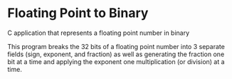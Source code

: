 # Floating Point to Binary
C application that represents a floating point number in binary

This program breaks the 32 bits of a floating point number into 3 separate fields (sign, exponent, and fraction) as well as generating the fraction one bit at a time and applying the exponent one multiplication (or division) at a time.
